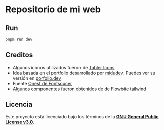 # Repositorio de mi web

## Run

```sh
pnpm run dev
```

## Creditos

- Algunos iconos utilizados fueron de [Tabler Icons](https://tabler.io/icons)
- Idea basada en el portfolio desarrollado por [midudev](https://x.com/midudev). Puedes ver su versión en [porfolio.dev](https://porfolio.dev)
- Fuente [Onest de Fontsoucer](https://fontsource.org/fonts/onest)
- Algunos componentes fueron obtenidos de de [Flowbite tailwind](https://flowbite.com/docs/getting-started/introduction/)

## Licencia

Este proyecto está licenciado bajo los términos de la **[GNU General Public License v3.0](./LICENSE)**.
